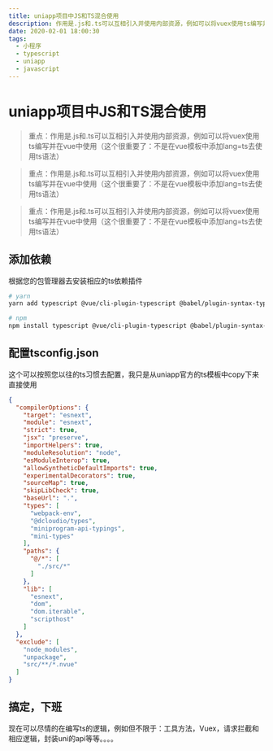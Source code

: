 ```yaml
---
title: uniapp项目中JS和TS混合使用
description: 作用是.js和.ts可以互相引入并使用内部资源，例如可以将vuex使用ts编写并在vue中使用（这个很重要了：不是在vue模板中添加lang=ts去使用ts语法）
date: 2020-02-01 18:00:30
tags:
  - 小程序
  - typescript
  - uniapp
  - javascript
---
```


# uniapp项目中JS和TS混合使用

> 重点：作用是.js和.ts可以互相引入并使用内部资源，例如可以将vuex使用ts编写并在vue中使用（这个很重要了：不是在vue模板中添加lang=ts去使用ts语法）

> 重点：作用是.js和.ts可以互相引入并使用内部资源，例如可以将vuex使用ts编写并在vue中使用（这个很重要了：不是在vue模板中添加lang=ts去使用ts语法）

> 重点：作用是.js和.ts可以互相引入并使用内部资源，例如可以将vuex使用ts编写并在vue中使用（这个很重要了：不是在vue模板中添加lang=ts去使用ts语法）

## 添加依赖

根据您的包管理器去安装相应的ts依赖插件

```bash
# yarn
yarn add typescript @vue/cli-plugin-typescript @babel/plugin-syntax-typescript@^7.2.0 -D

# npm
npm install typescript @vue/cli-plugin-typescript @babel/plugin-syntax-typescript@^7.2.0 -D
```

## 配置tsconfig.json

这个可以按照您以往的ts习惯去配置，我只是从uniapp官方的ts模板中copy下来直接使用

```json
{
  "compilerOptions": {
    "target": "esnext",
    "module": "esnext",
    "strict": true,
    "jsx": "preserve",
    "importHelpers": true,
    "moduleResolution": "node",
    "esModuleInterop": true,
    "allowSyntheticDefaultImports": true,
    "experimentalDecorators": true,
    "sourceMap": true,
    "skipLibCheck": true,
    "baseUrl": ".",
    "types": [
      "webpack-env",
      "@dcloudio/types",
      "miniprogram-api-typings",
      "mini-types"
    ],
    "paths": {
      "@/*": [
        "./src/*"
      ]
    },
    "lib": [
      "esnext",
      "dom",
      "dom.iterable",
      "scripthost"
    ]
  },
  "exclude": [
    "node_modules",
    "unpackage",
    "src/**/*.nvue"
  ]
}
```

## 搞定，下班

现在可以尽情的在编写ts的逻辑，例如但不限于：工具方法，Vuex，请求拦截和相应逻辑，封装uni的api等等。。。。
